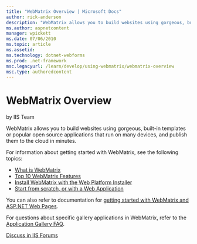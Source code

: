 ```yaml
---
title: "WebMatrix Overview | Microsoft Docs"
author: rick-anderson
description: "WebMatrix allows you to build websites using gorgeous, built-in templates or popular open source applications that run on many devices, and publish them to t..."
ms.author: aspnetcontent
manager: wpickett
ms.date: 07/06/2010
ms.topic: article
ms.assetid: 
ms.technology: dotnet-webforms
ms.prod: .net-framework
msc.legacyurl: /learn/develop/using-webmatrix/webmatrix-overview
msc.type: authoredcontent
---
```

WebMatrix Overview
====================
by IIS Team

WebMatrix allows you to build websites using gorgeous, built-in templates or popular open source applications that run on many devices, and publish them to the cloud in minutes.

For information about getting started with WebMatrix, see the following topics:

- [What is WebMatrix](https://go.microsoft.com/fwlink/?LinkID=195076)
- [Top 10 WebMatrix Features](https://go.microsoft.com/fwlink/?LinkID=195935)
- [Install WebMatrix with the Web Platform Installer](https://go.microsoft.com/fwlink/?LinkId=195938)
- [Start from scratch, or with a Web Application](https://go.microsoft.com/fwlink/?LinkID=196364)

You can also refer to documentation for [getting started with WebMatrix and ASP.NET Web Pages](https://go.microsoft.com/fwlink/?LinkID=195072).

For questions about specific gallery applications in WebMatrix, refer to the [Application Gallery FAQ](https://www.microsoft.com/web/webmatrix/).
  
  
[Discuss in IIS Forums](https://forums.iis.net/1166.aspx)